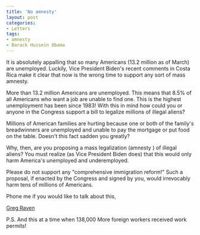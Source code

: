 ```yaml
---
title: 'No amnesty'
layout: post
categories:
- Letters
tags:
- amnesty
- Barack Hussein Obama
---
```


It is absolutely appalling that so many Americans (13.2 million as of March) are unemployed. Luckily, Vice President Biden's recent comments in Costa Rica make it clear that now is the wrong time to support any sort of mass amnesty.

More than 13.2 million Americans are unemployed. This means that 8.5% of all Americans who want a job are unable to find one. This is the highest unemployment has been since 1983! With this in mind how could you or anyone in the Congress support a bill to legalize millions of illegal aliens?

Millions of American families are hurting because one or both of the family's breadwinners are unemployed and unable to pay the mortgage or put food on the table. Doesn't this fact sadden you greatly?

Why, then, are you proposing a mass legalization (amnesty ) of illegal aliens? You must realize (as Vice President Biden does) that this would only harm America's unemployed and underemployed.

Please do not support any "comprehensive immigration reform!" Such a proposal, if enacted by the Congress and signed by you, would irrevocably harm tens of millions of Americans.

Phone me if you would like to talk about this,

[Greg Raven](https://www.gregraven.org/)

P.S. And this at a time when 138,000 More foreign workers received work permits!